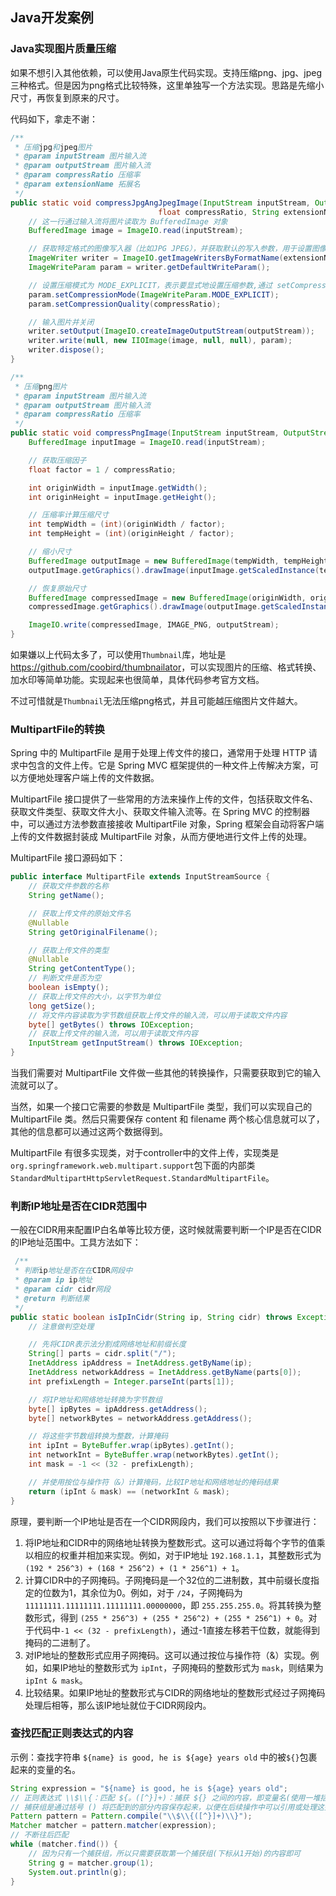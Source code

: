 ## Java开发案例

### Java实现图片质量压缩

如果不想引入其他依赖，可以使用Java原生代码实现。支持压缩png、jpg、jpeg三种格式。但是因为png格式比较特殊，这里单独写一个方法实现。思路是先缩小尺寸，再恢复到原来的尺寸。

代码如下，拿走不谢：

```java
/**
 * 压缩jpg和jpeg图片
 * @param inputStream 图片输入流
 * @param outputStream 图片输入流
 * @param compressRatio 压缩率
 * @param extensionName 拓展名
 */
public static void compressJpgAngJpegImage(InputStream inputStream, OutputStream outputStream,
                                 float compressRatio, String extensionName) throws IOException {
    // 这一行通过输入流将图片读取为 BufferedImage 对象
    BufferedImage image = ImageIO.read(inputStream);

    // 获取特定格式的图像写入器（比如JPG JPEG），并获取默认的写入参数，用于设置图像的压缩方式和质量
    ImageWriter writer = ImageIO.getImageWritersByFormatName(extensionName).next();
    ImageWriteParam param = writer.getDefaultWriteParam();

    // 设置压缩模式为 MODE_EXPLICIT，表示要显式地设置压缩参数,通过 setCompressionQuality() 方法设置压缩质量
    param.setCompressionMode(ImageWriteParam.MODE_EXPLICIT);
    param.setCompressionQuality(compressRatio);

    // 输入图片并关闭
    writer.setOutput(ImageIO.createImageOutputStream(outputStream));
    writer.write(null, new IIOImage(image, null, null), param);
    writer.dispose();
}

/**
 * 压缩png图片
 * @param inputStream 图片输入流
 * @param outputStream 图片输入流
 * @param compressRatio 压缩率
 */
public static void compressPngImage(InputStream inputStream, OutputStream outputStream, float compressRatio) throws IOException {
    BufferedImage inputImage = ImageIO.read(inputStream);

    // 获取压缩因子
    float factor = 1 / compressRatio;

    int originWidth = inputImage.getWidth();
    int originHeight = inputImage.getHeight();

    // 压缩率计算压缩尺寸
    int tempWidth = (int)(originWidth / factor);
    int tempHeight = (int)(originHeight / factor);

    // 缩小尺寸
    BufferedImage outputImage = new BufferedImage(tempWidth, tempHeight, BufferedImage.TYPE_INT_ARGB);
    outputImage.getGraphics().drawImage(inputImage.getScaledInstance(tempWidth, tempHeight, BufferedImage.SCALE_SMOOTH), 0, 0, null);

    // 恢复原始尺寸
    BufferedImage compressedImage = new BufferedImage(originWidth, originHeight, BufferedImage.TYPE_INT_ARGB);
    compressedImage.getGraphics().drawImage(outputImage.getScaledInstance(originWidth, originHeight, BufferedImage.SCALE_SMOOTH), 0, 0, null);

    ImageIO.write(compressedImage, IMAGE_PNG, outputStream);
}
```

如果嫌以上代码太多了，可以使用`Thumbnail`库，地址是<https://github.com/coobird/thumbnailator>，可以实现图片的压缩、格式转换、加水印等简单功能。实现起来也很简单，具体代码参考官方文档。

不过可惜就是`Thumbnail`无法压缩png格式，并且可能越压缩图片文件越大。



### MultipartFile的转换

Spring 中的 MultipartFile 是用于处理上传文件的接口，通常用于处理 HTTP 请求中包含的文件上传。它是 Spring MVC 框架提供的一种文件上传解决方案，可以方便地处理客户端上传的文件数据。

MultipartFile 接口提供了一些常用的方法来操作上传的文件，包括获取文件名、获取文件类型、获取文件大小、获取文件输入流等。在 Spring MVC 的控制器中，可以通过方法参数直接接收 MultipartFile 对象，Spring 框架会自动将客户端上传的文件数据封装成 MultipartFile 对象，从而方便地进行文件上传的处理。

MultipartFile 接口源码如下：

```java
public interface MultipartFile extends InputStreamSource {
    // 获取文件参数的名称
    String getName();

    // 获取上传文件的原始文件名
    @Nullable
    String getOriginalFilename();

    // 获取上传文件的类型
    @Nullable
    String getContentType();
	// 判断文件是否为空
    boolean isEmpty();
	// 获取上传文件的大小，以字节为单位
    long getSize();
	// 将文件内容读取为字节数组获取上传文件的输入流，可以用于读取文件内容
    byte[] getBytes() throws IOException;
	// 获取上传文件的输入流，可以用于读取文件内容
    InputStream getInputStream() throws IOException;
}
```

当我们需要对 MultipartFile  文件做一些其他的转换操作，只需要获取到它的输入流就可以了。

当然，如果一个接口它需要的参数是 MultipartFile 类型，我们可以实现自己的 MultipartFile 类。然后只需要保存 content 和 filename 两个核心信息就可以了，其他的信息都可以通过这两个数据得到。

MultipartFile  有很多实现类，对于controller中的文件上传，实现类是 `org.springframework.web.multipart.support`包下面的内部类`StandardMultipartHttpServletRequest.StandardMultipartFile`。



### 判断IP地址是否在CIDR范围中

一般在CIDR用来配置IP白名单等比较方便，这时候就需要判断一个IP是否在CIDR的IP地址范围中。工具方法如下：

```java
 /**
 * 判断ip地址是否在在CIDR网段中
 * @param ip ip地址
 * @param cidr cidr网段
 * @return 判断结果
 */
public static boolean isIpInCidr(String ip, String cidr) throws Exception {
    // 注意做判空处理

    // 先将CIDR表示法分割成网络地址和前缀长度
    String[] parts = cidr.split("/");
    InetAddress ipAddress = InetAddress.getByName(ip);
    InetAddress networkAddress = InetAddress.getByName(parts[0]);
    int prefixLength = Integer.parseInt(parts[1]);

    // 将IP地址和网络地址转换为字节数组
    byte[] ipBytes = ipAddress.getAddress();
    byte[] networkBytes = networkAddress.getAddress();

    // 将这些字节数组转换为整数，计算掩码
    int ipInt = ByteBuffer.wrap(ipBytes).getInt();
    int networkInt = ByteBuffer.wrap(networkBytes).getInt();
    int mask = -1 << (32 - prefixLength);

    // 并使用按位与操作符（&）计算掩码，比较IP地址和网络地址的掩码结果
    return (ipInt & mask) == (networkInt & mask);
}
```

原理，要判断一个IP地址是否在一个CIDR网段内，我们可以按照以下步骤进行：

1. 将IP地址和CIDR中的网络地址转换为整数形式。这可以通过将每个字节的值乘以相应的权重并相加来实现。例如，对于IP地址 `192.168.1.1`，其整数形式为 `(192 * 256^3) + (168 * 256^2) + (1 * 256^1) + 1`。
2. 计算CIDR中的子网掩码。子网掩码是一个32位的二进制数，其中前缀长度指定的位数为1，其余位为0。例如，对于 `/24`，子网掩码为 `11111111.11111111.11111111.00000000`，即 `255.255.255.0`。将其转换为整数形式，得到 `(255 * 256^3) + (255 * 256^2) + (255 * 256^1) + 0`。对于代码中`-1 << (32 - prefixLength)`，通过-1直接左移若干位数，就能得到掩码的二进制了。
3. 对IP地址的整数形式应用子网掩码。这可以通过按位与操作符（&）实现。例如，如果IP地址的整数形式为 `ipInt`，子网掩码的整数形式为 `mask`，则结果为 `ipInt & mask`。
4. 比较结果。如果IP地址的整数形式与CIDR的网络地址的整数形式经过子网掩码处理后相等，那么该IP地址就位于CIDR网段内。

### 查找匹配正则表达式的内容

示例：查找字符串 `${name} is good, he is ${age} years old` 中的被`${}`包裹起来的变量的名。

```java
String expression = "${name} is good, he is ${age} years old";
// 正则表达式 \\$\\{：匹配 ${。([^}]+)：捕获 ${} 之间的内容，即变量名(使用一堆括号定义一个捕获组)。\\}：匹配 }。
// 捕获组是通过括号 () 将匹配到的部分内容保存起来，以便在后续操作中可以引用或处理这些内容。捕获组可以用来提取、引用、或操作字符串中的某些部分，非常有用。
Pattern pattern = Pattern.compile("\\$\\{([^}]+)\\}");
Matcher matcher = pattern.matcher(expression);
// 不断往后匹配
while (matcher.find()) {
    // 因为只有一个捕获组，所以只需要获取第一个捕获组(下标从1开始)的内容即可
    String g = matcher.group(1);
    System.out.println(g);
}
```






